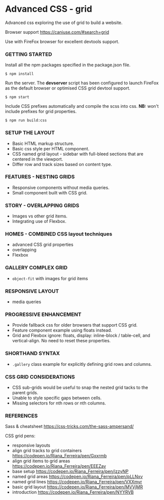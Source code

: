 # Advanced CSS - grid

Advanced css exploring the use of grid to build a website.

Browser support https://caniuse.com/#search=grid

Use with FireFox browser for excellent devtools support.

### GETTING STARTED

Install all the npm packages specified in the package.json file.
```
$ npm install
```

Run the server.
The **devserver** script has been configured to launch FireFox as the default browser or optimised CSS grid devtool support.
```
$ npm start
```

Include CSS prefixes automatically and compile the scss into css.
**NB:** won't include prefixes for grid properties.
```
$ npm run build:css
```

### SETUP THE LAYOUT
* Basic HTML markup structure.
* Basic css style per HTML component.
* CSS named grid layout - sidebar with full-bleed sections that are centered in the viewport.
* Differ row and track sizes based on content type.

### FEATURES - NESTING GRIDS
* Responsive components without media queries.
* Small component built with CSS grid.

### STORY - OVERLAPPING GRIDS
* Images vs other grid items.
* Integrating use of Flexbox.

### HOMES - COMBINED CSS layout techniques
* advanced CSS grid properties
* overlapping
* Flexbox

### GALLERY COMPLEX GRID
* `object-fit` with images for grid items

### RESPONSIVE LAYOUT
* media queries

### PROGRESSIVE ENHANCEMENT
* Provide fallback css for older browsers that support CSS grid.
* Feature component example using floats instead.
* Grid and Flexbox ignore: floats, display: inline-block / table-cell, and vertical-align. No need to reset these properties.

### SHORTHAND SYNTAX
* `.gallery` class example for explicitly defining grid rows and columns.

### CSS GRID CONSIDERATIONS
* CSS sub-grids would be useful to snap the nested grid tacks to the parent grids.
* Unable to style specific gaps between cells.
* Missing selectors for nth rows or nth columns.

### REFERENCES
Sass & cheatsheet https://css-tricks.com/the-sass-ampersand/

CSS grid pens:
* responsive layouts
* align grid tracks to grid containers https://codepen.io/Riana_Ferreira/pen/Gxxrmb
* align grid items to grid areas https://codepen.io/Riana_Ferreira/pen/EEEZav
* base setup https://codepen.io/Riana_Ferreira/pen/jzzyNP
* named grid areas https://codepen.io/Riana_Ferreira/pen/pLLNxv
* named grid lines https://codepen.io/Riana_Ferreira/pen/VXXmyr
* basic grid layout https://codepen.io/Riana_Ferreira/pen/MVVjMR
* introduction https://codepen.io/Riana_Ferreira/pen/NYYRVB

